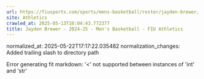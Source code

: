 ```yaml
---
url: https://fiusports.com/sports/mens-basketball/roster/jayden-brewer/11836/
site: Athletics
crawled_at: 2025-05-13T10:04:43.772377
title: Jayden Brewer - 2024-25 - Men's Basketball - FIU Athletics
---
```

normalized_at: 2025-05-22T17:17:22.035482
normalization_changes: Added trailing slash to directory path

Error generating fit markdown: '<' not supported between instances of 'int' and 'str'